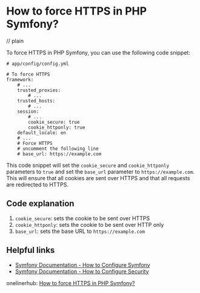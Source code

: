 # How to force HTTPS in PHP Symfony?
// plain

To force HTTPS in PHP Symfony, you can use the following code snippet:

```
# app/config/config.yml

# To force HTTPS
framework:
    # ...
    trusted_proxies:
        # ...
    trusted_hosts:
        # ...
    session:
        # ...
        cookie_secure: true
        cookie_httponly: true
    default_locale: en
    # ...
    # Force HTTPS
    # uncomment the following line
    # base_url: https://example.com
```

This code snippet will set the `cookie_secure` and `cookie_httponly` parameters to `true` and set the `base_url` parameter to `https://example.com`. This will ensure that all cookies are sent over HTTPS and that all requests are redirected to HTTPS.

## Code explanation


1. `cookie_secure`: sets the cookie to be sent over HTTPS
2. `cookie_httponly`: sets the cookie to be sent over HTTP only
3. `base_url`: sets the base URL to `https://example.com`

## Helpful links

- [Symfony Documentation - How to Configure Symfony](https://symfony.com/doc/current/configuration.html)
- [Symfony Documentation - How to Configure Security](https://symfony.com/doc/current/security.html)

onelinerhub: [How to force HTTPS in PHP Symfony?](https://onelinerhub.com/php-symfony/how-to-force-https-in-php-symfony)
